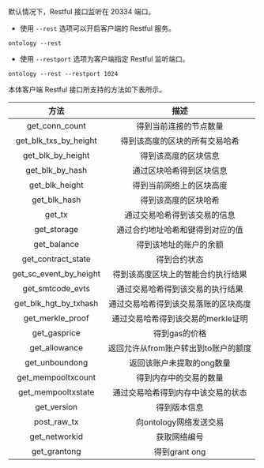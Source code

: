 
默认情况下，Restful 接口监听在 20334 端口。

- 使用 `--rest` 选项可以开启客户端的 Restful 服务。

```shell
ontology --rest
```

- 使用 `--restport` 选项为客户端指定 Restful 监听端口。

```shell
ontology --rest --restport 1024
```
本体客户端 Restful 接口所支持的方法如下表所示。

|          方法          |                 描述                 |
| :--------------------: | :----------------------------------: |
|     get_conn_count     |        得到当前连接的节点数量        |
| get_blk_txs_by_height  |    得到该高度的区块的所有交易哈希    |
|   get_blk_by_height    |         得到该高度的区块信息         |
|    get_blk_by_hash     |       通过区块哈希得到区块信息       |
|     get_blk_height     |       得到当前网络上的区块高度       |
|      get_blk_hash      |         得到该高度的区块哈希         |
|         get_tx         |     通过交易哈希得到该交易的信息     |
|      get_storage       |   通过合约地址哈希和键得到对应的值   |
|      get_balance       |        得到该地址的账户的余额        |
|   get_contract_state   |             得到合约状态             |
| get_sc_event_by_height |  得到该高度区块上的智能合约执行结果  |
|    get_smtcode_evts    |   通过交易哈希得到该交易的执行结果   |
| get_blk_hgt_by_txhash  | 通过交易哈希得到该交易落账的区块高度 |
|    get_merkle_proof    |  通过交易哈希得到该交易的merkle证明  |
|      get_gasprice      |            得到gas的价格             |
|     get_allowance      | 返回允许从from账户转出到to账户的额度 |
|     get_unboundong     |      返回该账户未提取的ong数量       |
|   get_mempooltxcount   |        得到内存中的交易的数量        |
|   get_mempooltxstate   |  通过交易哈希得到内存中该交易的状态  |
|      get_version       |             得到版本信息             |
|      post_raw_tx       |        向ontology网络发送交易        |
|     get_networkid      |            获取网络编号           |
|      get_grantong      |            得到grant ong             |
